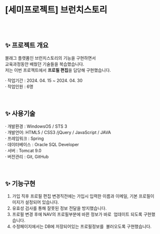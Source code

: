 <html>
  <h1> [세미프로젝트] 브런치스토리</h1>
  <br><br>

  <h2>✨ 프로젝트 개요</h2>
  블래그 플랫폼인 브런치스토리의 기능을 구현하면서<br>
  교육과정동안 배웠던 기술들을 복습했습니다.<br>
  저는 이번 프로젝트에서  <strong>프로필 편집</strong>을 담당해 구현했습니다.

  · 작업기간 : 2024. 04. 15 ~ 2024. 04. 30<br>
  · 작업인원 : 6명
  <br><br><br>

  <h2>✨ 사용기술</h2>
  · 개발환경 : WindowsOS / STS 3 <br>
  · 개발언어: HTML5 / CSS3 /jQuery / JavaScript / JAVA<br>
  · 프레임워크 : Spring<br>
  · 데이터베이스 : Oracle SQL Developer<br>
  · 서버 : Tomcat 9.0<br>
  · 버전관리 : Git, GitHub
  <br><br><br>

  <h2>✨ 기능구현</h2>

  1. 가입 직후 프로필 편집 변경직전에는 가입시 입력한 이름과
이메일, 기본 프로필이미지가 설정되어 있습니다. <br>
2. 유효성 검사를 통해 잘못된 정보 전달을 방지했습니다. <br>
3. 프로필 변경 후에 NAV의 프로필부분에 바뀐 정보가 바로 
업데이트 되도록 구현했습니다. <br>
4. 수정페이지에서는 DB에 저장되어있는 프로필정보를 
불러오도록 구현했습니다. <br>

  
</html>


